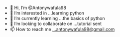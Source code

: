- 👋 Hi, I’m @Antonywafula98
- 👀 I’m interested in ...learning python
- 🌱 I’m currently learning ...the basics of python
- 💞️ I’m looking to collaborate on ...tutorial sent
- 📫 How to reach me ...antonywafula98@gmail.com


<!---
Antonywafula98/Antonywafula98 is a ✨ special ✨ repository because its `README.md` (this file) appears on your GitHub profile.
You can click the Preview link to take a look at your changes.
--->
